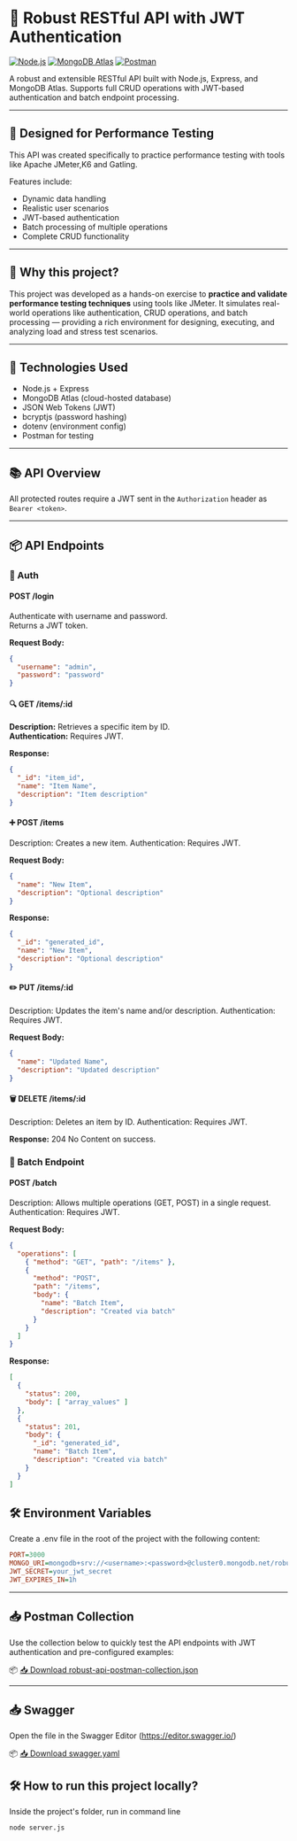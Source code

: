 # 🧪 Robust RESTful API with JWT Authentication

[![Node.js](https://img.shields.io/badge/Node.js-18.x-green?logo=node.js)](https://nodejs.org/) [![MongoDB Atlas](https://img.shields.io/badge/MongoDB-Atlas-green?logo=mongodb)](https://www.mongodb.com/cloud/atlas) [![Postman](https://img.shields.io/badge/Postman-Collection-orange?logo=postman)](./robust-api-postman-collection.json)


A robust and extensible RESTful API built with Node.js, Express, and MongoDB Atlas.  Supports full CRUD operations with JWT-based authentication and batch endpoint processing.

---
## 🧪 Designed for Performance Testing
This API was created specifically to practice performance testing with tools like Apache JMeter,K6 and Gatling.

Features include:
- Dynamic data handling
- Realistic user scenarios
- JWT-based authentication
- Batch processing of multiple operations
- Complete CRUD functionality

---

## 🚀 Why this project?

This project was developed as a hands-on exercise to **practice and validate performance testing techniques** using tools like JMeter. It simulates real-world operations like authentication, CRUD operations, and batch processing — providing a rich environment for designing, executing, and analyzing load and stress test scenarios.

---

## 🔧 Technologies Used

- Node.js + Express  
- MongoDB Atlas (cloud-hosted database)  
- JSON Web Tokens (JWT)  
- bcryptjs (password hashing)  
- dotenv (environment config)  
- Postman for testing  

---

## 📚 API Overview

All protected routes require a JWT sent in the `Authorization` header as `Bearer <token>`.

---

## 📦 API Endpoints

### 🔐 Auth
#### POST /login 
Authenticate with username and password.  
Returns a JWT token.

**Request Body:**
```json
{
  "username": "admin",
  "password": "password"
}
```
#### 🔍 GET /items/:id

**Description:** Retrieves a specific item by ID.  
**Authentication:** Requires JWT.

**Response:**
```json
{
  "_id": "item_id",
  "name": "Item Name",
  "description": "Item description"
}

```
#### ➕ POST /items
Description: Creates a new item.
Authentication: Requires JWT.

**Request Body:**
```json
{
  "name": "New Item",
  "description": "Optional description"
}
```
**Response:**
```json
{
  "_id": "generated_id",
  "name": "New Item",
  "description": "Optional description"
}
```
#### ✏️ PUT /items/:id
Description: Updates the item's name and/or description.
Authentication: Requires JWT.

**Request Body:**
```json
{
  "name": "Updated Name",
  "description": "Updated description"
}
```
#### 🗑️ DELETE /items/:id
Description: Deletes an item by ID.
Authentication: Requires JWT.

**Response:**
204 No Content on success.

### 🔁 Batch Endpoint
#### POST /batch
Description: Allows multiple operations (GET, POST) in a single request.
Authentication: Requires JWT.

**Request Body:**
```json
{
  "operations": [
    { "method": "GET", "path": "/items" },
    {
      "method": "POST",
      "path": "/items",
      "body": {
        "name": "Batch Item",
        "description": "Created via batch"
      }
    }
  ]
}
```
**Response:**
```json
[
  {
    "status": 200,
    "body": [ "array_values" ]
  },
  {
    "status": 201,
    "body": {
      "_id": "generated_id",
      "name": "Batch Item",
      "description": "Created via batch"
    }
  }
]
```
## 🛠️ Environment Variables
Create a .env file in the root of the project with the following content:

```ini
PORT=3000
MONGO_URI=mongodb+srv://<username>:<password>@cluster0.mongodb.net/robust-api?retryWrites=true&w=majority
JWT_SECRET=your_jwt_secret
JWT_EXPIRES_IN=1h
```
---
## 📥 Postman Collection
Use the collection below to quickly test the API endpoints with JWT authentication and pre-configured examples:

📦 [📥 Download robust-api-postman-collection.json](https://github.com/almeidas-tatiane/robust-api-performance/raw/main/robust-api-postman-collection.json)

---
## 📥 Swagger
Open the file in the Swagger Editor (https://editor.swagger.io/)

📦 [📥 Download swagger.yaml](https://github.com/almeidas-tatiane/robust-api-performance/raw/main/swagger.yaml)

## 🛠️ How to run this project locally?
Inside the project's folder, run in command line
```cmd
node server.js




